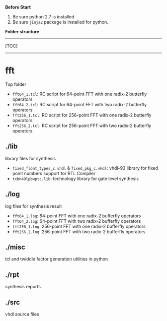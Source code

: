 
**Before Start**

1. Be sure python 2.7 is installed
2. Be sure `jinja2` package is installed for python.
 
**Folder structure**

----
[TOC]

----
# fft
Top folder

+ `fft64_1.tcl`: RC script for 64-point FFT with one radix-2 butterfly operators
+ `fft64_2.tcl`: RC script for 64-point FFT with two radix-2 butterfly operators
+ `fft256_1.tcl`: RC script for 256-point FFT with one radix-2 butterfly operators
+ `fft256_2.tcl`: RC script for 256-point FFT with two radix-2 butterfly operators

## ./lib
library files for synthesis

+ `fixed_float_types_c.vhdl` & `fixed_pkg_c.vhdl`: vhdl-93 library for fixed point numbers support for RTL Compiler
+ `tcbn40lpbwptc.lib`: technology library for gate level synthesis

## ./log
log files for synthesis result

+ `fft64_1.log`: 64-point FFT with one radix-2 bufferfly operators
+ `fft64_2.log`: 64-point FFT with two radix-2 bufferfly operators
+ `fft256_1.log`: 256-point FFT with one radix-2 bufferfly operators
+ `fft256_2.log`: 256-point FFT with two radix-2 bufferfly operators

## ./misc
tcl and twiddle factor generation utilities in python

## ./rpt
synthesis reports

## ./src
vhdl source files
    